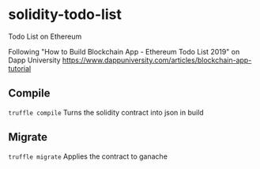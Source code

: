 # solidity-todo-list
Todo List on Ethereum

Following "How to Build Blockchain App - Ethereum Todo List 2019" on Dapp University
https://www.dappuniversity.com/articles/blockchain-app-tutorial

## Compile
```truffle compile```
Turns the solidity contract into json in build

## Migrate
```truffle migrate```
Applies the contract to ganache

